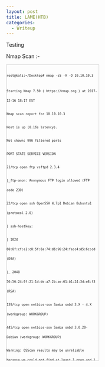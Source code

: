 ```yaml
---
layout: post
title: LAME(HTB)
categories:
  - Writeup
---
```

Testing

Nmap Scan :-
<div style="height:800px;width:250px;border:1px solid #ccc;font:16px/26px Georgia, Garamond, Serif;overflow:auto;">
<p Class="message">
<font size="-2">
  <p><code>root@kali:~/Desktop# nmap -sS -A -O 10.10.10.3</code></p>
<p><code>Starting Nmap 7.50 ( https://nmap.org ) at 2017-12-16 18:17 EST</code></p>
<p><code>Nmap scan report for 10.10.10.3</code></p>
<p><code>Host is up (0.16s latency).</code></p>
<p><code>Not shown: 996 filtered ports</code></p>
<p><code>PORT STATE SERVICE VERSION</code></p>
<p><code>21/tcp open ftp vsftpd 2.3.4</code></p>
<p><code>|_ftp-anon: Anonymous FTP login allowed (FTP code 230)</code></p>
<p><code>22/tcp open ssh OpenSSH 4.7p1 Debian 8ubuntu1 (protocol 2.0)</code></p>
<p><code>| ssh-hostkey:</code></p>
<p><code>| 1024 60:0f:cf:e1:c0:5f:6a:74:d6:90:24:fa:c4:d5:6c:cd (DSA)</code></p>
<p><code>|_ 2048 56:56:24:0f:21:1d:de:a7:2b:ae:61:b1:24:3d:e8:f3 (RSA)</code></p>
<p><code>139/tcp open netbios-ssn Samba smbd 3.X - 4.X (workgroup: WORKGROUP)</code></p>
<p><code>445/tcp open netbios-ssn Samba smbd 3.0.20-Debian (workgroup: WORKGROUP)</code></p>
<p><code>Warning: OSScan results may be unreliable because we could not find at least 1 open and 1 closed port</code></p>
<p><code>Aggressive OS guesses: OpenWrt White Russian 0.9 (Linux 2.4.30) (92%), Arris TG862G/CT cable modem (92%), Dell Integrated Remote Access Controller (iDRAC6) (92%), Linksys WET54GS5 WAP, Tranzeo TR-CPQ-19f WAP, or Xerox WorkCentre Pro 265 printer (92%), Linux 2.4.21 - 2.4.31 (likely embedded) (92%), Linux 2.4.27 (92%), Linux 2.6.22 (92%), Linux 2.6.8 - 2.6.30 (92%), Dell iDRAC 6 remote access controller (Linux 2.6) (92%), Supermicro IPMI BMC (Linux 2.6.24) (92%)</code></p>
<p><code>No exact OS matches for host (test conditions non-ideal).</code></p>
<p><code>Network Distance: 2 hops</code></p>
<p><code>Service Info: OSs: Unix, Linux; CPE: cpe:/o:linux:linux_kernel</code></p>
<p><code>Host script results:</code></p>
<p><code>| smb-os-discovery:</code></p>
<p><code>| OS: Unix (Samba 3.0.20-Debian)</code></p>
<p><code>| NetBIOS computer name:</code></p>
<p><code>| Workgroup: WORKGROUP\x00</code></p>
<p><code>|_ System time: 2017-12-13T13:56:42-05:00</code></p>
<p><code>TRACEROUTE (using port 22/tcp)</code></p>
<p><code>HOP RTT ADDRESS</code></p>
<p><code>1 164.82 ms 10.10.14.1</code></p>
<p><code>2 164.95 ms 10.10.10.3</code></p>
<p><code>OS and Service detection performed. Please report any incorrect results at https://nmap.org/submit/ .</code></p>
<p><code>Nmap done: 1 IP address (1 host up) scanned in 84.01 seconds</code></p>
</font>
<p>
